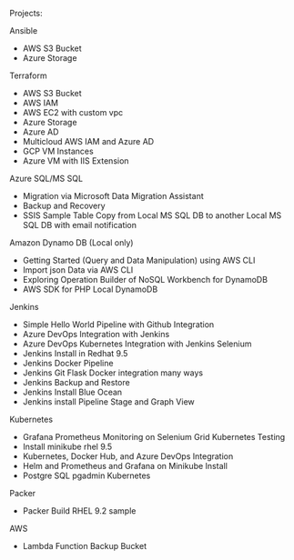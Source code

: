 Projects:  
  
Ansible  
- AWS S3 Bucket  
- Azure Storage  
  
Terraform  
- AWS S3 Bucket  
- AWS IAM  
- AWS EC2 with custom vpc  
- Azure Storage  
- Azure AD  
- Multicloud AWS IAM and Azure AD  
- GCP VM Instances  
- Azure VM with IIS Extension  
  
Azure SQL/MS SQL  
- Migration via Microsoft Data Migration Assistant  
- Backup and Recovery  
- SSIS Sample Table Copy from Local MS SQL DB to another Local MS SQL DB with email notification  
  
Amazon Dynamo DB (Local only)  
- Getting Started (Query and Data Manipulation) using AWS CLI  
- Import json Data via AWS CLI  
- Exploring Operation Builder of NoSQL Workbench for DynamoDB  
- AWS SDK for PHP Local DynamoDB
  
Jenkins  
- Simple Hello World Pipeline with Github Integration  
- Azure DevOps Integration with Jenkins  
- Azure DevOps Kubernetes Integration with Jenkins Selenium  
- Jenkins Install in Redhat 9.5  
- Jenkins Docker Pipeline  
- Jenkins Git Flask Docker integration many ways  
- Jenkins Backup and Restore  
- Jenkins Install Blue Ocean  
- Jenkins install Pipeline Stage and Graph View  
  
Kubernetes  
- Grafana Prometheus Monitoring on Selenium Grid Kubernetes Testing  
- Install minikube rhel 9.5  
- Kubernetes, Docker Hub, and Azure DevOps Integration  
- Helm and Prometheus and Grafana on Minikube Install  
- Postgre SQL pgadmin Kubernetes  
  
Packer  
- Packer Build RHEL 9.2 sample  

AWS  
- Lambda Function Backup Bucket  